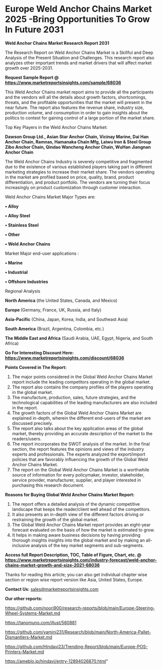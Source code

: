 # Europe Weld Anchor Chains Market 2025 -Bring Opportunities To Grow In Future 2031

<strong>Weld Anchor Chains Market Research Report 2031</strong>

The Research Report on Weld Anchor Chains Market is a Skillful and Deep Analysis of the Present Situation and Challenges. This research report also analyzes other important trends and market drivers that will affect market growth over 2025-2031.

<strong>Request Sample Report @ <a href=https://www.marketreportsinsights.com/sample/68036>https://www.marketreportsinsights.com/sample/68036</a></strong>

This Weld Anchor Chains market report aims to provide all the participants and the vendors will all the details about growth factors, shortcomings, threats, and the profitable opportunities that the market will present in the near future. The report also features the revenue share, industry size, production volume, and consumption in order to gain insights about the politics to contest for gaining control of a large portion of the market share.

Top Key Players in the Weld Anchor Chains Market:

<strong>Dawson Group Ltd., Asian Star Anchor Chain, Vicinay Marine, Dai Han Anchor Chain, Ramnas, Hamanaka Chain Mfg, Laiwu Iron & Steel Group Zibo Anchor Chain, Qindao Wancheng Anchor Chain, WuHan Jiangnan Anchor Chain</strong>

The Weld Anchor Chains Industry is severely competitive and fragmented due to the existence of various established players taking part in different marketing strategies to increase their market share. The vendors operating in the market are profiled based on price, quality, brand, product differentiation, and product portfolio. The vendors are turning their focus increasingly on product customization through customer interaction.

Weld Anchor Chains Market Major Types are:

<strong>• Alloy

• Alloy Steel

• Stainless Steel

• Other

• Weld Anchor Chains</strong>

Market Major end-user applications :

<strong>• Marine

• Industrial

• Offshore Industries</strong>

Regional Analysis

</u><strong><b>North America</b></strong> (the United States, Canada, and Mexico)

<strong><b>Europe </b></strong>(Germany, France, UK, Russia, and Italy)

<strong><b>Asia-Pacific</b></strong> (China, Japan, Korea, India, and Southeast Asia)

<strong><b>South America</b></strong> (Brazil, Argentina, Colombia, etc.)

<strong><b>The Middle East and Africa</b></strong> (Saudi Arabia, UAE, Egypt, Nigeria, and South Africa)

<strong>Go For Interesting Discount Here: <a href=https://www.marketreportsinsights.com/discount/68036>https://www.marketreportsinsights.com/discount/68036</a></strong>

<strong>Points Covered in The Report:</strong>
<ol>
  <li>The major points considered in the Global Weld Anchor Chains Market report include the leading competitors operating in the global market.</li>
  <li>The report also contains the company profiles of the players operating in the global market.</li>
  <li>The manufacture, production, sales, future strategies, and the technological capabilities of the leading manufacturers are also included in the report.</li>
  <li>The growth factors of the Global Weld Anchor Chains Market are explained in-depth, wherein the different end-users of the market are discussed precisely.</li>
  <li>The report also talks about the key application areas of the global market, thereby providing an accurate description of the market to the readers/users.</li>
  <li>The report incorporates the SWOT analysis of the market. In the final section, the report features the opinions and views of the industry experts and professionals. The experts analyzed the export/import policies that are favorably influencing the growth of the Global Weld Anchor Chains Market.</li>
  <li>The report on the Global Weld Anchor Chains Market is a worthwhile source of information for every policymaker, investor, stakeholder, service provider, manufacturer, supplier, and player interested in purchasing this research document.</li>
</ol>
<strong>Reasons for Buying Global Weld Anchor Chains Market Report:</strong>

<ol>
  <li>The report offers a detailed analysis of the dynamic competitive landscape that keeps the reader/client well ahead of the competitors.</li>
  <li>It also presents an in-depth view of the different factors driving or restraining the growth of the global market.</li>
  <li>The Global Weld Anchor Chains Market report provides an eight-year forecast evaluated on the basis of how the market is estimated to grow.</li>
  <li>It helps in making aware business decisions by having providing thorough insights insights into the global market and by making an all-inclusive analysis of the key market segments and sub-segments.</li>
</ol>
<strong>Access full Report Description, TOC, Table of Figure, Chart, etc. @ <a href=https://www.marketreportsinsights.com/industry-forecast/weld-anchor-chains-market-growth-and-size-2021-68036>https://www.marketreportsinsights.com/industry-forecast/weld-anchor-chains-market-growth-and-size-2021-68036</a></strong>


Thanks for reading this article; you can also get individual chapter wise section or region wise report version like Asia, United States, Europe.

<strong>Contact Us:</strong>
sales@marketreportsinsights.com

<strong>Our other reports:</strong>

<a href=https://github.com/noori900/research-reports/blob/main/Europe-Steering-Wheel-Systems-Market.md>https://github.com/noori900/research-reports/blob/main/Europe-Steering-Wheel-Systems-Market.md</a>

<a href=https://tanomuno.com/illust/560881>https://tanomuno.com/illust/560881</a>

<a href=https://github.com/yamini231/Research/blob/main/North-America-Pallet-Dismantlers-Market.md>https://github.com/yamini231/Research/blob/main/North-America-Pallet-Dismantlers-Market.md</a>

<a href=https://github.com/Hindavi23/Trending-Report/blob/main/Europe-POS-Printers-Market.md>https://github.com/Hindavi23/Trending-Report/blob/main/Europe-POS-Printers-Market.md</a>

<a href=https://ameblo.jp/hindavi/entry-12894026870.html>https://ameblo.jp/hindavi/entry-12894026870.html</a>"
